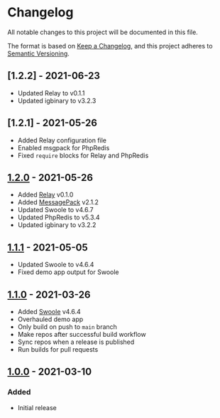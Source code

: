 # Changelog

All notable changes to this project will be documented in this file.

The format is based on [Keep a Changelog](https://keepachangelog.com/en/1.0.0/),
and this project adheres to [Semantic Versioning](https://semver.org/spec/v2.0.0.html).

## [1.2.2] - 2021-06-23
- Updated Relay to v0.1.1
- Updated igbinary to v3.2.3

## [1.2.1] - 2021-05-26
- Added Relay configuration file
- Enabled msgpack for PhpRedis
- Fixed `require` blocks for Relay and PhpRedis

## [1.2.0] - 2021-05-26
- Added [Relay](https://relaycache.com) v0.1.0
- Added [MessagePack](https://github.com/msgpack/msgpack-php) v2.1.2
- Updated Swoole to v4.6.7
- Updated PhpRedis to v5.3.4
- Updated igbinary to v3.2.2

## [1.1.1] - 2021-05-05
- Updated Swoole to v4.6.4
- Fixed demo app output for Swoole

## [1.1.0] - 2021-03-26
- Added [Swoole](https://github.com/swoole/swoole-src) v4.6.4
- Overhauled demo app
- Only build on push to `main` branch
- Make repos after successful build workflow
- Sync repos when a release is published
- Run builds for pull requests

## [1.0.0] - 2021-03-10
### Added
- Initial release

[Unreleased]: https://github.com/cachewerk/heroku-php-extensions/compare/v1.2.1...HEAD
[1.2.0]: https://github.com/cachewerk/heroku-php-extensions/compare/v1.2.0...v1.2.1
[1.2.0]: https://github.com/cachewerk/heroku-php-extensions/compare/v1.1.1...v1.2.0
[1.1.1]: https://github.com/cachewerk/heroku-php-extensions/compare/v1.1.0...v1.1.1
[1.1.0]: https://github.com/cachewerk/heroku-php-extensions/compare/v1.0.0...v1.1.0
[1.0.0]: https://github.com/cachewerk/heroku-php-extensions/releases/tag/v1.0.0
